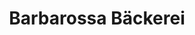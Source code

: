 ---
title: "Barbarossa Bäckerei"
url: /kirchheim-an-der-weinstrasse/barbarossa-baeckerei/
shop: Bäckerei
---